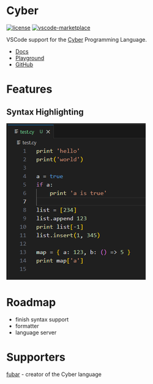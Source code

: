 # Cyber 

[![license](https://img.shields.io/pypi/l/cyberlang.svg)](./LICENSE)
[![vscode-marketplace](https://img.shields.io/visual-studio-marketplace/v/DaelonSuzuka.cyber)](https://marketplace.visualstudio.com/items?itemName=DaelonSuzuka.cyber)


VSCode support for the [Cyber](https://cyberscript.dev/) Programming Language.

- [Docs](https://fubark.github.io/cyber/)
- [Playground](https://cyberscript.dev/play.html)
- [GitHub](https://github.com/fubark/cyber)

# Features

## Syntax Highlighting
![Basic syntax highlighting](img/highlighting.png)


# Roadmap

- finish syntax support
- formatter
- language server

# Supporters

[fubar](https://github.com/fubark) - creator of the Cyber language
